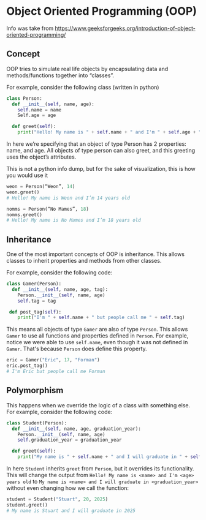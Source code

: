 # Object Oriented Programming (OOP)
Info was take from https://www.geeksforgeeks.org/introduction-of-object-oriented-programming/

## Concept
OOP tries to simulate real life objects by encapsulating data and methods/functions together into “classes”.

For example, consider the following class (written in python)

```python
class Person:
  def __init__(self, name, age):
    self.name = name
    Self.age = age

  def greet(self):
    print("Hello! My name is " + self.name + " and I'm " + self.age + " years old")
```

In here we’re specifying that an object of type Person has 2 properties: name, and age. All objects of type person can also greet, and this greeting uses the object’s attributes.

This is not a python info dump, but for the sake of visualization, this is how you would use it

```python
weon = Person(“Weon”, 14)
weon.greet()
# Hello! My name is Weon and I’m 14 years old

nomms = Person(“No Mames”, 18)
nomms.greet()
# Hello! My name is No Mames and I’m 18 years old
```

## Inheritance
One of the most important concepts of OOP is inheritance. This allows classes to inherit properties and methods from other classes. 

For example, consider the following code:

```python
class Gamer(Person):
  def __init__(self, name, age, tag):
    Person.__init__(self, name, age)
    self.tag = tag 

 def post_tag(self):
    print("I'm " + self.name + " but people call me " + self.tag)
```

This means all objects of type `Gamer` are also of type `Person`. This allows `Gamer` to use all functions and properties defined in `Person`. For example, notice we were able to use `self.name`, even though it was not defined in `Gamer`. That's because `Person` does define this property.

```python
eric = Gamer("Eric", 17, "Forman")
eric.post_tag()
# I'm Eric but people call me Forman
```

## Polymorphism
This happens when we override the logic of a class with something else. For example, consider the following code:

```python
class Student(Person):
  def __init__(self, name, age, graduation_year):
    Person.__init__(self, name, age)
    self.graduation_year = graduation_year

  def greet(self):
    print("My name is " + self.name + " and I will graduate in " + self.graduation_year)
```

In here `Student` inherits `greet` from `Person`, but it overrides its functionality. This will change the output from `Hello! My name is <name> and I'm <age> years old` to `My name is <name> and I will graduate in <graduation_year>` without even changing how we call the function:


```python
student = Student("Stuart", 20, 2025)
student.greet()
# My name is Stuart and I will graduate in 2025
```
